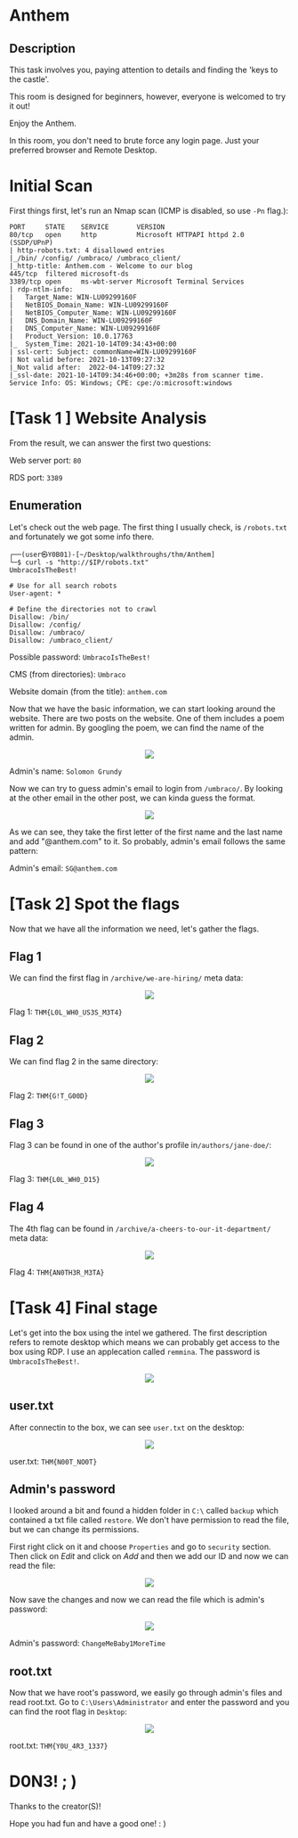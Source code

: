 # Anthem

## Description

This task involves you, paying attention to details and finding the 'keys to the castle'.

This room is designed for beginners, however, everyone is welcomed to try it out!

Enjoy the Anthem.

In this room, you don't need to brute force any login page. Just your preferred browser and Remote Desktop.

# Initial Scan

First things first, let's run an Nmap scan (ICMP is disabled, so use `-Pn` flag.):

~~~
PORT     STATE    SERVICE       VERSION
80/tcp   open     http          Microsoft HTTPAPI httpd 2.0 (SSDP/UPnP)
| http-robots.txt: 4 disallowed entries 
|_/bin/ /config/ /umbraco/ /umbraco_client/
|_http-title: Anthem.com - Welcome to our blog
445/tcp  filtered microsoft-ds
3389/tcp open     ms-wbt-server Microsoft Terminal Services
| rdp-ntlm-info: 
|   Target_Name: WIN-LU09299160F
|   NetBIOS_Domain_Name: WIN-LU09299160F
|   NetBIOS_Computer_Name: WIN-LU09299160F
|   DNS_Domain_Name: WIN-LU09299160F
|   DNS_Computer_Name: WIN-LU09299160F
|   Product_Version: 10.0.17763
|_  System_Time: 2021-10-14T09:34:43+00:00
| ssl-cert: Subject: commonName=WIN-LU09299160F
| Not valid before: 2021-10-13T09:27:32
|_Not valid after:  2022-04-14T09:27:32
|_ssl-date: 2021-10-14T09:34:46+00:00; +3m28s from scanner time.
Service Info: OS: Windows; CPE: cpe:/o:microsoft:windows
~~~


# [Task 1 ] Website Analysis

From the result, we can answer the first two questions:

Web server port: `80`

RDS port: `3389`

## Enumeration

Let's check out the web page. The first thing I usually check, is `/robots.txt` and fortunately we got some info there.

~~~
┌──(user㉿Y0B01)-[~/Desktop/walkthroughs/thm/Anthem]
└─$ curl -s "http://$IP/robots.txt"
UmbracoIsTheBest!

# Use for all search robots
User-agent: *

# Define the directories not to crawl
Disallow: /bin/
Disallow: /config/
Disallow: /umbraco/
Disallow: /umbraco_client/
~~~

Possible password: `UmbracoIsTheBest!`

CMS (from directories): `Umbraco`

Website domain (from the title): `anthem.com`

Now that we have the basic information, we can start looking around the website. There are two posts on the website. One of them includes a poem written for admin. By googling the poem, we can find the name of the admin.

<p align="center"><img src="./files/poem.png"></p>

Admin's name: `Solomon Grundy`

Now we can try to guess admin's email to login from `/umbraco/`. By looking at the other email in the other post, we can kinda guess the format.

<p align="center"><img src="./files/email.png"></p>

As we can see, they take the first letter of the first name and the last name and add "@anthem.com" to it. So probably, admin's email follows the same pattern:

Admin's email: `SG@anthem.com`


# [Task 2] Spot the flags

Now that we have all the information we need, let's gather the flags.

## Flag 1

We can find the first flag in `/archive/we-are-hiring/` meta data:

<p align="center"><img src="./files/flag1.png"></p>

Flag 1: `THM{L0L_WH0_US3S_M3T4}`

## Flag 2

We can find flag 2 in the same directory:

<p align="center"><img src="./files/flag2.png"></p>

Flag 2: `THM{G!T_G00D}`

## Flag 3

Flag 3 can be found in one of the author's profile in`/authors/jane-doe/`:

<p align="center"><img src="./files/flag3.png"></p>

Flag 3: `THM{L0L_WH0_D15}`

## Flag 4

The 4th flag can be found in `/archive/a-cheers-to-our-it-department/` meta data:

<p align="center"><img src="./files/flag4.png"></p>

Flag 4: `THM{AN0TH3R_M3TA}`


# [Task 4] Final stage

Let's get into the box using the intel we gathered. The first description refers to remote desktop which means we can probably get access to the box using RDP. I use an applecation called `remmina`. The password is `UmbracoIsTheBest!`.

<p align="center"><img src="./files/remm.png"></p>

## user.txt

After connectin to the box, we can see `user.txt` on the desktop:

<p align="center"><img src="./files/user.png"></p>

user.txt: `THM{N00T_NO0T}`

## Admin's password

I looked around a bit and found a hidden folder in `C:\` called `backup` which contained a txt file called `restore`. We don't have permission to read the file, but we can change its permissions.

First right click on it and choose `Properties` and go to `security` section. Then click on *Edit* and click on *Add* and then we add our ID and now we can read the file:

<p align="center"><img src="./files/perm.png"></p>

Now save the changes and now we can read the file which is admin's password:

<p align="center"><img src="./files/passwd.png"></p>

Admin's password: `ChangeMeBaby1MoreTime`

## root.txt

Now that we have root's password, we easily go through admin's files and read root.txt. Go to `C:\Users\Administrator` and enter the password and you can find the root flag in `Desktop`:

<p align="center"><img src="./files/root.png"></p>

root.txt: `THM{Y0U_4R3_1337}`


# D0N3!  ; )

Thanks to the creator(S)!

Hope you had fun and have a good one! : )
